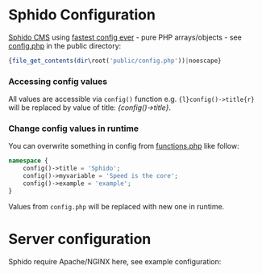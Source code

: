 <!--
id: configuration
title: How to Configure Sphido CMS
syntax:double
template: ../../layout.docs.latte
-->

# Sphido Configuration

[Sphido CMS](/) using [fastest config ever](https://github.com/sphido/config) - pure PHP arrays/objects - see [config.php](https://github.com/sphido/cms/blob/master/public/config.php) in the public directory:

```php
{file_get_contents(dir\root('public/config.php'))|noescape}
```

### Accessing config values

All values are accessible via `config()` function e.g. `{l}config()->title{r}` will be replaced by value of title: _{config()->title}_.

### Change config values in runtime

You can overwrite something in config from [functions.php](https://github.com/sphido/cms/blob/master/public/functions.php) like follow:

```php
namespace {
	config()->title = 'Sphido';
	config()->myvariable = 'Speed is the core';
	config()->example = 'example';
}
```

Values from `config.php` will be replaced with new one in runtime.

# Server configuration

Sphido require Apache/NGINX here, see example configuration: